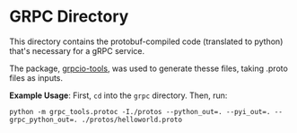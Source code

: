 # GRPC Directory

This directory contains the protobuf-compiled code (translated to python) that's necessary for a gRPC service. 

The package, [grpcio-tools](https://pypi.org/project/grpcio-tools/), was used to generate thesse files, taking .proto files as inputs.

**Example Usage**:
First, `cd` into the `grpc` directory. Then, run:
```
python -m grpc_tools.protoc -I./protos --python_out=. --pyi_out=. --grpc_python_out=. ./protos/helloworld.proto
```